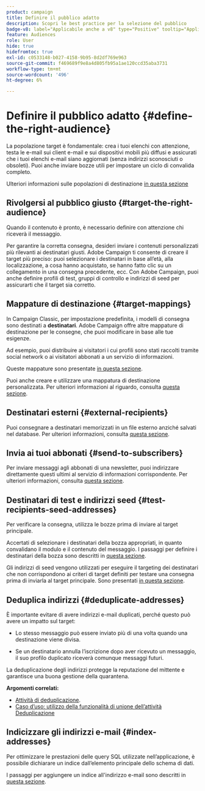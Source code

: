 ```yaml
---
product: campaign
title: Definire il pubblico adatto
description: Scopri le best practice per la selezione del pubblico
badge-v8: label="Applicabile anche a v8" type="Positive" tooltip="Applicabile anche a Campaign v8"
feature: Audiences
role: User
hide: true
hidefromtoc: true
exl-id: c0533148-b027-4158-9b95-8d2df769e963
source-git-commit: f469689f9e8a4d805fb95a1ae120ccd35aba3731
workflow-type: tm+mt
source-wordcount: '496'
ht-degree: 6%

---
```


# Definire il pubblico adatto {#define-the-right-audience}

La popolazione target è fondamentale: crea i tuoi elenchi con attenzione, testa le e-mail sui client e-mail e sui dispositivi mobili più diffusi e assicurati che i tuoi elenchi e-mail siano aggiornati (senza indirizzi sconosciuti o obsoleti). Puoi anche inviare bozze utili per impostare un ciclo di convalida completo.

Ulteriori informazioni sulle popolazioni di destinazione [in questa sezione](steps-defining-the-target-population.md)

## Rivolgersi al pubblico giusto {#target-the-right-audience}

Quando il contenuto è pronto, è necessario definire con attenzione chi riceverà il messaggio.

Per garantire la corretta consegna, desideri inviare i contenuti personalizzati più rilevanti ai destinatari giusti. Adobe Campaign ti consente di creare il target più preciso: puoi selezionare i destinatari in base all’età, alla localizzazione, a cosa hanno acquistato, se hanno fatto clic su un collegamento in una consegna precedente, ecc. Con Adobe Campaign, puoi anche definire profili di test, gruppi di controllo e indirizzi di seed per assicurarti che il target sia corretto.

## Mappature di destinazione {#target-mappings}

In Campaign Classic, per impostazione predefinita, i modelli di consegna sono destinati a **destinatari**. Adobe Campaign offre altre mappature di destinazione per le consegne, che puoi modificare in base alle tue esigenze.

Ad esempio, puoi distribuire ai visitatori i cui profili sono stati raccolti tramite social network o ai visitatori abbonati a un servizio di informazioni.

Queste mappature sono presentate [in questa sezione](steps-defining-the-target-population.md#select-a-target-mapping).

Puoi anche creare e utilizzare una mappatura di destinazione personalizzata. Per ulteriori informazioni al riguardo, consulta [questa sezione](../../configuration/using/target-mapping.md).

## Destinatari esterni {#external-recipients}

Puoi consegnare a destinatari memorizzati in un file esterno anziché salvati nel database. Per ulteriori informazioni, consulta [questa sezione](steps-defining-the-target-population.md#selecting-external-recipients).

## Invia ai tuoi abbonati {#send-to-subscribers}

Per inviare messaggi agli abbonati di una newsletter, puoi indirizzare direttamente questi ultimi al servizio di informazioni corrispondente. Per ulteriori informazioni, consulta [questa sezione](managing-subscriptions.md#delivering-to-the-subscribers-of-a-service).


## Destinatari di test e indirizzi seed {#test-recipients-seed-addresses}

Per verificare la consegna, utilizza le bozze prima di inviare al target principale.

Accertati di selezionare i destinatari della bozza appropriati, in quanto convalidano il modulo e il contenuto del messaggio. I passaggi per definire i destinatari della bozza sono descritti in [questa sezione](steps-defining-the-target-population.md#selecting-the-proof-target).

Gli indirizzi di seed vengono utilizzati per eseguire il targeting dei destinatari che non corrispondono ai criteri di target definiti per testare una consegna prima di inviarla al target principale. Sono presentati [in questa sezione](about-seed-addresses.md).

## Deduplica indirizzi {#deduplicate-addresses}

È importante evitare di avere indirizzi e-mail duplicati, perché questo può avere un impatto sul target:

* Lo stesso messaggio può essere inviato più di una volta quando una destinazione viene divisa.

* Se un destinatario annulla l’iscrizione dopo aver ricevuto un messaggio, il suo profilo duplicato riceverà comunque messaggi futuri.

La deduplicazione degli indirizzi protegge la reputazione del mittente e garantisce una buona gestione della quarantena.

**Argomenti correlati:**

* [Attività di deduplicazione](../../workflow/using/deduplication.md).
* [Caso d’uso: utilizzo della funzionalità di unione dell’attività Deduplicazione](../../workflow/using/deduplication-merge.md)

## Indicizzare gli indirizzi e-mail {#index-addresses}

Per ottimizzare le prestazioni delle query SQL utilizzate nell’applicazione, è possibile dichiarare un indice dall’elemento principale dello schema di dati.

I passaggi per aggiungere un indice all&#39;indirizzo e-mail sono descritti in [questa sezione](../../configuration/using/database-mapping.md#indexed-fields).
